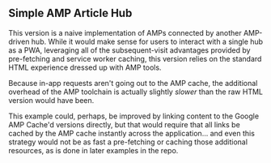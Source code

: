 ## Simple AMP Article Hub

This version is a naive implementation of AMPs connected by another AMP-driven hub. While it would make sense for users to interact with a single hub as a PWA, leveraging all of the subsequent-visit advantages provided by pre-fetching and service worker caching, this version relies on the standard HTML experience dressed up with AMP tools.

Because in-app requests aren't going out to the AMP cache, the additional overhead of the AMP toolchain is actually slightly _slower_ than the raw HTML version would have been.

This example could, perhaps, be improved by linking content to the Google AMP Cache'd versions directly, but that would require that all links be cached by the AMP cache instantly across the application... and even this strategy would not be as fast a pre-fetching or caching those additional resources, as is done in later examples in the repo.

